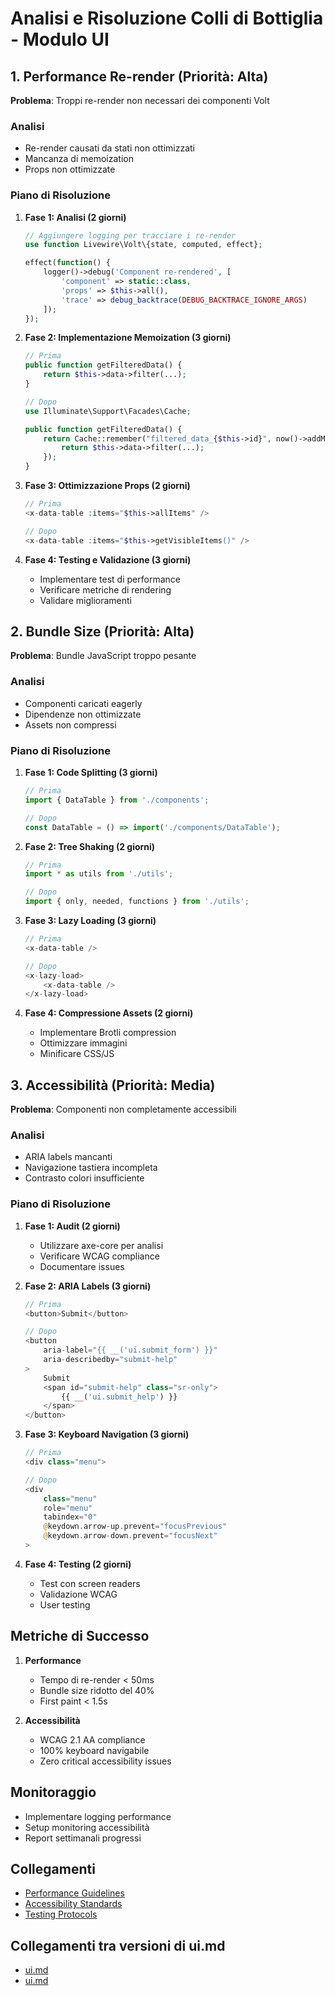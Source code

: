 # Analisi e Risoluzione Colli di Bottiglia - Modulo UI

## 1. Performance Re-render (Priorità: Alta)
**Problema**: Troppi re-render non necessari dei componenti Volt

### Analisi
- Re-render causati da stati non ottimizzati
- Mancanza di memoization
- Props non ottimizzate

### Piano di Risoluzione
1. **Fase 1: Analisi (2 giorni)**
   ```php
   // Aggiungere logging per tracciare i re-render
   use function Livewire\Volt\{state, computed, effect};
   
   effect(function() {
       logger()->debug('Component re-rendered', [
           'component' => static::class,
           'props' => $this->all(),
           'trace' => debug_backtrace(DEBUG_BACKTRACE_IGNORE_ARGS)
       ]);
   });
   ```

2. **Fase 2: Implementazione Memoization (3 giorni)**
   ```php
   // Prima
   public function getFilteredData() {
       return $this->data->filter(...);
   }
   
   // Dopo
   use Illuminate\Support\Facades\Cache;
   
   public function getFilteredData() {
       return Cache::remember("filtered_data_{$this->id}", now()->addMinutes(5), function() {
           return $this->data->filter(...);
       });
   }
   ```

3. **Fase 3: Ottimizzazione Props (2 giorni)**
   ```php
   // Prima
   <x-data-table :items="$this->allItems" />
   
   // Dopo
   <x-data-table :items="$this->getVisibleItems()" />
   ```

4. **Fase 4: Testing e Validazione (3 giorni)**
   - Implementare test di performance
   - Verificare metriche di rendering
   - Validare miglioramenti

## 2. Bundle Size (Priorità: Alta)
**Problema**: Bundle JavaScript troppo pesante

### Analisi
- Componenti caricati eagerly
- Dipendenze non ottimizzate
- Assets non compressi

### Piano di Risoluzione
1. **Fase 1: Code Splitting (3 giorni)**
   ```js
   // Prima
   import { DataTable } from './components';
   
   // Dopo
   const DataTable = () => import('./components/DataTable');
   ```

2. **Fase 2: Tree Shaking (2 giorni)**
   ```js
   // Prima
   import * as utils from './utils';
   
   // Dopo
   import { only, needed, functions } from './utils';
   ```

3. **Fase 3: Lazy Loading (3 giorni)**
   ```php
   // Prima
   <x-data-table />
   
   // Dopo
   <x-lazy-load>
       <x-data-table />
   </x-lazy-load>
   ```

4. **Fase 4: Compressione Assets (2 giorni)**
   - Implementare Brotli compression
   - Ottimizzare immagini
   - Minificare CSS/JS

## 3. Accessibilità (Priorità: Media)
**Problema**: Componenti non completamente accessibili

### Analisi
- ARIA labels mancanti
- Navigazione tastiera incompleta
- Contrasto colori insufficiente

### Piano di Risoluzione
1. **Fase 1: Audit (2 giorni)**
   - Utilizzare axe-core per analisi
   - Verificare WCAG compliance
   - Documentare issues

2. **Fase 2: ARIA Labels (3 giorni)**
   ```php
   // Prima
   <button>Submit</button>
   
   // Dopo
   <button 
       aria-label="{{ __('ui.submit_form') }}"
       aria-describedby="submit-help"
   >
       Submit
       <span id="submit-help" class="sr-only">
           {{ __('ui.submit_help') }}
       </span>
   </button>
   ```

3. **Fase 3: Keyboard Navigation (3 giorni)**
   ```php
   // Prima
   <div class="menu">
   
   // Dopo
   <div 
       class="menu" 
       role="menu" 
       tabindex="0"
       @keydown.arrow-up.prevent="focusPrevious"
       @keydown.arrow-down.prevent="focusNext"
   >
   ```

4. **Fase 4: Testing (2 giorni)**
   - Test con screen readers
   - Validazione WCAG
   - User testing

## Metriche di Successo
1. **Performance**
   - Tempo di re-render < 50ms
   - Bundle size ridotto del 40%
   - First paint < 1.5s

2. **Accessibilità**
   - WCAG 2.1 AA compliance
   - 100% keyboard navigabile
   - Zero critical accessibility issues

## Monitoraggio
- Implementare logging performance
- Setup monitoring accessibilità
- Report settimanali progressi

## Collegamenti
- [Performance Guidelines](../../performance/guidelines.md)
- [Accessibility Standards](../../accessibility/standards.md)
- [Testing Protocols](../../testing/protocols.md) 
## Collegamenti tra versioni di ui.md
* [ui.md](../../../Xot/docs/roadmap/bottlenecks/ui.md)
* [ui.md](../../../UI/docs/ui.md)

